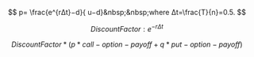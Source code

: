 $$
p= \frac{e^{rΔt}−d}{ u−d​}&nbsp;&nbsp;where Δt=\frac{T}{n}=0.5.
$$

$$
Discount Factor: e^{-rΔt}
$$

$$
Discount Factor * (p * call-option-payoff + q * put-option-payoff)
$$

